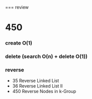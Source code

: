 === review
# 450 

### create O(1)
### delete (search O(n) + delete O(1))

### reverse
* 35 Reverse Linked List 
* 36 Reverse Linked List II
* 450 Reverse Nodes in k-Group

### 
